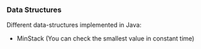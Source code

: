 ### Data Structures

Different data-structures implemented in Java:
- MinStack (You can check the smallest value in constant time) 